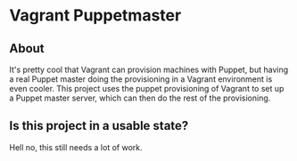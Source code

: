 Vagrant Puppetmaster
=================================
About
-----
It's pretty cool that Vagrant can provision machines with Puppet, but having a real Puppet master doing the provisioning in a Vagrant environment is even cooler. This project uses the puppet provisioning of Vagrant to set up a Puppet master server, which can then do the rest of the provisioning.

Is this project in a usable state?
-----------------------------
Hell no, this still needs a lot of work.
